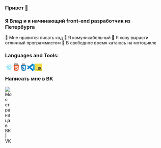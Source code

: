 ### Привет 👋
### Я Влад и я начинающий front-end разработчик из Петербурга

 💪 Мне нравится писать код
 💬 Я комуникабельный
 🌱 Я хочу вырасти отличный программистом
 🎉 В свободное время катаюсь на мотоцикле
 

 ### Languages and Tools:

<img align="left" alt="React" width="24px" src="https://raw.githubusercontent.com/github/explore/80688e429a7d4ef2fca1e82350fe8e3517d3494d/topics/react/react.png" />
<img align="left" alt="HTML5" width="24px" src="https://raw.githubusercontent.com/github/explore/80688e429a7d4ef2fca1e82350fe8e3517d3494d/topics/html/html.png" />
<img align="left" alt="CSS3" width="24px" src="https://raw.githubusercontent.com/github/explore/80688e429a7d4ef2fca1e82350fe8e3517d3494d/topics/css/css.png" />
<img align="left" alt="Visual Studio Code" width="24px" src="https://raw.githubusercontent.com/github/explore/80688e429a7d4ef2fca1e82350fe8e3517d3494d/topics/visual-studio-code/visual-studio-code.png" />
<img align="left" alt="JavaScript" width="24px" src="https://raw.githubusercontent.com/github/explore/80688e429a7d4ef2fca1e82350fe8e3517d3494d/topics/javascript/javascript.png" />
<br>

 ### Написать мне в ВК
 [<img align="left" alt="Моя страница в ВК | VK" width="22px" src="https://cdn.jsdelivr.net/npm/simple-icons@v3/icons/vk.svg" />][vk]


 [vk]: https://vk.com/id234554336

